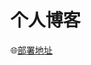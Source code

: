 # 个人博客
<!-- 记录一些工作及学习上的 -->
🌐[部署地址](http://blog.liufengmao.cn)


<!-- ## 修改 `code` 样式

`node_modules\hexo-theme-fluid\source\css\_pages\_base\base.styl` 29行，将以下代码注释

```styl
code
  color inherit
```
## 添加封面图字段配置
由于之前使用的 `icarus` 主题，配置封面图的配置不一致，为了兼容 `node_modules\hexo-theme-fluid\layout\index.ejs` 中 12行修改为以下
``` exj
  <% var post_url = url_for(post.path), index_img = post.index_img || post.cover || theme.post.default_index_img %>
```

## 自定义 css
在 `scource/css` 下新建 `custom.css`，并新增以下内容

``` css
@font-face {
  font-family: 'JetBrainsMono-Regular';
  src: url(./font/dc4a787d9fe96142a846de9989ca233d.eot);
  src: url(./font/d4ff51ff52d30f839d5be70c33bf872e.woff) format('woff'),
  url(./font/3eacd63796de4b39bc102dae7b143ca5.woff2) format('woff2'),
  url(./font/e1caef645de334fee2f25834b0d03c28.ttf) format('truetype');
}

.markdown-body p, li {
  line-height: 2em;
}

.markdown-body img {
  margin: 0 0 16px !important;
}
.markdown-body code, .markdown-body pre {
  font-family: JetBrainsMono-Regular,SFMono-Regular,Consolas,Liberation Mono,Menlo,monospace !important;
}

.code-wrapper pre {
  font-family: JetBrainsMono-Regular,SFMono-Regular,Consolas,Liberation Mono,Menlo,monospace !important;
}

.markdown-body .hljs pre {
  background-color: #282A36 !important;
  /* background-color: #161B22 !important; */
}


.code-wrapper pre .caption {
  color: #fff;
}

.code-wrapper ::selection {
  color: #fff;
  background: #da8db1;
}
``` -->

<!-- ## 适配暗黑模式

https://github.com/ppoffice/hexo-theme-icarus/issues/564

https://github.com/imaegoo/hexo-theme-icarus/tree/night4

1. 将以上的 zip 包下载下来 后直接对 node_modules 中的 `hexo-theme-icarus` 进行合并覆盖

2. 修改 logo

2.1
将 logo 修改为 亮色和 暗黑模式两个不同的 图标

before
``` yml _config.icarus.yml
logo: /images/logo.png
```

after
``` yml _config.icarus.yml
logo:
  light: /images/logo.png
  dark: /images/logo-dark.png
```

屏幕在tablet大小的时候，navbar-menu会变白色，作以下修改即可
在 `node_modules/hexo-theme-icarus/source/css/night.styl` 中的第 62 行 修改成以下代码
```
.navbar，
+ .navbar-menu，
 .card
    background-color：rgba（40,44,52,0 .5）background
    -filter：none
    -webkit-backdrop-filter：none
```

2.2
为了根据系统颜色来动态添加类名以避免 canvas 失效的情况
在 `node_modules/hexo-theme-icarus/source/js/imaegoo/night.js` 中头部新增以下几行代码

同时 给 isNight 新增为以下代码

``` js
   var prefersDarkMode = window.matchMedia('(prefers-color-scheme: dark)').matches;
   if(prefersDarkMode){
        document.body.classList.add('night');
   }

  if(localStorage.getItem('night')){
    var isNight = localStorage.getItem('night')
  }else{
    var isNight = prefersDarkMode ? 'true' : 'false';
  }

```
2.3
修改
`node_modules/hexo-theme-icarus/source/css/night.styl` 中 29 行

``` styl
  background: radial-gradient(1600px at 70% 120%, #202124 10%, #020409 100%)

```

3. 重新打包生成静态文件
 -->
